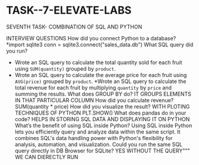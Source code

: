 # TASK--7-ELEVATE-LABS
SEVENTH TASK- COMBINATION OF SQL AND PYTHON

INTERVIEW QUESTIONS
How did you connect Python to a database?
*import sqlite3 conn = sqlite3.connect("sales_data.db")
What SQL query did you run?
* Wrote an SQL query to calculate the total quantity sold for each fruit using `SUM(quantity)` grouped by `product`.
* Wrote an SQL query to calculate the average price for each fruit using `AVG(price)` grouped by `product`.
*Wrote an SQL query to calculate the total revenue for each fruit by multiplying `quantity` by `price` and summing the results.
What does GROUP BY do?
IT GROUPS ELEMENTS IN THAT PARTICULAR COLUMN
How did you calculate revenue?
SUM(quantity * price) 
How did you visualize the result?
WITH PLOTING TECHNIQUES OF PYTHON
PLT.SHOW()
What does pandas do in your code?
HELPS IN STORING SQL DATA AND DISPLAYING IT ON PYTHON 
What’s the benefit of using SQL inside Python?
Using SQL inside Python lets you efficiently query and analyze data within the same script. It combines SQL's data handling power with Python's flexibility for analysis, automation, and visualization.
Could you run the same SQL query directly in DB Browser for SQLite?
YES WITHOUT THE QUERY"""  WE CAN DIERECTLY RUN
